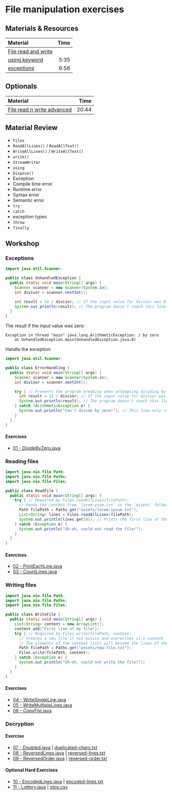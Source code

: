 # File manipulation exercises

## Materials & Resources

| Material | Time |
|:---------|-----:|
|[File read and write](https://www.youtube.com/watch?v=kGZD_k1M938)||
|[using keyword](https://www.youtube.com/watch?v=Dxbbtx-8MKw)|5:35|
|[exceptions](https://www.youtube.com/watch?v=DzUFm2FNeyo)|6:56|

## Optionals

| Material | Time |
|:---------|------:|
|[File read n write advanced](https://www.youtube.com/watch?v=HKqMqFJr4SY)|20:44|

## Material Review


 - `Files`
 - `ReadAllLines()` / `ReadAllText()`
 - `WriteAllLines()` / `WriteAllText()`
 - `write()`
 - `StreamWriter`
 - `using`
 - `Dispose()`
 - Exception
 - Compile time error
 - Runtime error
 - Syntax error
 - Semantic error
 - `try`
 - `catch`
 - exception types
 - `throw`
 - `finally`

## Workshop

### Exceptions

```java
import java.util.Scanner;

public class UnhandledException {
  public static void main(String[] args) {
    Scanner scanner = new Scanner(System.in);
    int divisor = scanner.nextInt();

    int result = 12 / divisor; // If the input value for divisor was 0 the program breaks
    System.out.println(result); // The program doesn't reach this line if the input was 0
  }
}

```

The result if the input value was zero:

```
Exception in thread "main" java.lang.ArithmeticException: / by zero
    at UnhandledException.main(UnhandledException.java:8)
```

Handle the exception:

```java
import java.util.Scanner;

public class ErrorHandling {
  public static void main(String[] args) {
    Scanner scanner = new Scanner(System.in);
    int divisor = scanner.nextInt();

    try { // Prevents the program breaking when attempting dividing by zero
      int result = 12 / divisor; // If the input value for divisor was 0 it stops the try block
      System.out.println(result); // The program doesn't reach this line if the input was 0
    } catch (ArithmeticException e) {
      System.out.println("Can't divide by zero!"); // This line only runs if the input was 0
    }
  }
}

```

#### Exercises

 - [01 - DivideByZero.java](divide-by-zero/DivideByZero.java)

### Reading files

```java
import java.nio.file.Path;
import java.nio.file.Paths;
import java.nio.file.Files;

public class ReadFile {
  public static void main(String[] args) {
    try { // Required by Files.readAllLines(filePath);
      // Reads the content from `lorem-psum.txt` in the `assets` folder line by line to a String List
      Path filePath = Paths.get("assets/lorem-ipsum.txt");
      List<String> lines = Files.readAllLines(filePath);   
      System.out.println(lines.get(0)); // Prints the first line of the file
    } catch (Exception e) {
      System.out.println("Uh-oh, could not read the file!");
    }
  }
}
```

#### Exercises

 - [02 - PrintEachLine.java](print-each-line/PrintEachLine.java)
 - [03 - CountLines.java](count-lines/CountLines.java)

### Writing files

```java
import java.nio.file.Path;
import java.nio.file.Paths;
import java.nio.file.Files;

public class WriteFile {
  public static void main(String[] args) {
    List<String> content = new ArrayList();
    content.add("First line of my file");
    try { // Required by Files.write(filePath, content)
      // Creates a new file if not exists and overwrites it's content
      // The elements of the content lists will become the lines of the file
      Path filePath = Paths.get("assets/new-file.txt");
      Files.write(filePath, content);
    } catch (Exception e) {
      System.out.println("Uh-oh, could not write the file!");
    }
  }
}
```

#### Exercises

 - [04 - WriteSingleLine.java](write-single-line/WriteSingleLine.java)
 - [05 - WriteMultipleLines.java](write-multiple-lines/WriteMultipleLines.java)
 - [06 - CopyFile.java](copy-file/CopyFile.java)

### Decryption

#### Exercise

 - [07 - Doubled.java](decrypt-doubled/Doubled.java) | [duplicated-chars.txt](decrypt-doubled/duplicated-chars.txt)
 - [08 - ReversedLines.java](decrypt-reversed-lines/ReversedLines.java) | [reversed-lines.txt](decrypt-reversed-lines/reversed-lines.txt)
 - [09 - ReversedOrder.java](decrypt-reversed-order/ReversedOrder.java) | [reversed-order.txt](decrypt-reversed-order/reversed-order.txt)


#### Optional Hard Exercises

 - [10 - EncodedLines.java](decrypt-encoded/EncodedLines.java) | [encoded-lines.txt](decrypt-encoded/encoded-lines.txt)
 - [11 - Lottery.java](lottery/Lottery.java) | [otos.csv](lottery/otos.csv)


